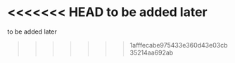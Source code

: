 <<<<<<< HEAD
to be added later 
=======
 to be added later 
>>>>>>> 1afffecabe975433e360d43e03cb35214aa692ab
